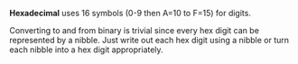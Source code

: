 **Hexadecimal** uses 16 symbols (0-9 then A=10 to F=15) for digits.

Converting to and from binary is trivial since every hex digit can be represented by a nibble. Just write out each hex digit using a nibble or turn each nibble into a hex digit appropriately.